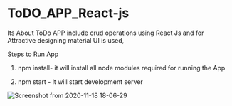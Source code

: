# ToDO_APP_React-js

Its About ToDo APP include crud operations using React Js and for Attractive designing material UI is used,


Steps to Run App
 1) npm install-
  it will install all node modules required for running the App
  
  2) npm start -
   it will start development server
 
![Screenshot from 2020-11-18 18-06-29](https://user-images.githubusercontent.com/42669128/99531509-d47b9900-29c8-11eb-9470-be1d2dd9cf75.png)

